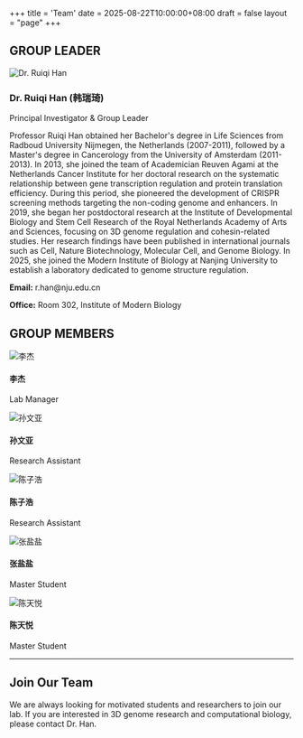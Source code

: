+++
title = 'Team'
date = 2025-08-22T10:00:00+08:00
draft = false
layout = "page"
+++

## GROUP LEADER

<div class="group-leader">
  <div class="leader-photo">
    <img src="/img/team/han-ruiqi.jpg" alt="Dr. Ruiqi Han" class="leader-avatar">
  </div>
  <div class="leader-info">
    <h3>Dr. Ruiqi Han (韩瑞琦)</h3>
    <p class="leader-title">Principal Investigator & Group Leader</p>
    <p class="leader-description">
      Professor Ruiqi Han obtained her Bachelor's degree in Life Sciences from Radboud University Nijmegen, the Netherlands (2007-2011), followed by a Master's degree in Cancerology from the University of Amsterdam (2011-2013). In 2013, she joined the team of Academician Reuven Agami at the Netherlands Cancer Institute for her doctoral research on the systematic relationship between gene transcription regulation and protein translation efficiency. During this period, she pioneered the development of CRISPR screening methods targeting the non-coding genome and enhancers. In 2019, she began her postdoctoral research at the Institute of Developmental Biology and Stem Cell Research of the Royal Netherlands Academy of Arts and Sciences, focusing on 3D genome regulation and cohesin-related studies. Her research findings have been published in international journals such as Cell, Nature Biotechnology, Molecular Cell, and Genome Biology. In 2025, she joined the Modern Institute of Biology at Nanjing University to establish a laboratory dedicated to genome structure regulation.
    </p>
    <div class="leader-contact">
      <p><strong>Email:</strong> r.han@nju.edu.cn</p>
      <p><strong>Office:</strong> Room 302, Institute of Modern Biology</p>
    </div>
  </div>
</div>

## GROUP MEMBERS

<div class="group-members">
  <div class="member-card">
    <div class="member-photo">
      <img src="/img/team/manager1.jpg" alt="李杰" class="member-avatar">
    </div>
    <h4>李杰</h4>
    <p class="member-position">Lab Manager</p>
  </div>

  <div class="member-card">
    <div class="member-photo">
      <img src="/img/team/assistant1.jpg" alt="孙文亚" class="member-avatar">
    </div>
    <h4>孙文亚</h4>
    <p class="member-position">Research Assistant</p>
  </div>

  <div class="member-card">
    <div class="member-photo">
      <img src="/img/team/assistant2.jpg" alt="陈子浩" class="member-avatar">
    </div>
    <h4>陈子浩</h4>
    <p class="member-position">Research Assistant</p>
  </div>

  <div class="member-card">
    <div class="member-photo">
      <img src="/img/team/student1.jpg" alt="张盐盐" class="member-avatar">
    </div>
    <h4>张盐盐</h4>
    <p class="member-position">Master Student</p>
  </div>

  <div class="member-card">
    <div class="member-photo">
      <img src="/img/team/student2.jpg" alt="陈天悦" class="member-avatar">
    </div>
    <h4>陈天悦</h4>
    <p class="member-position">Master Student</p>
  </div>
</div>

---

## Join Our Team

We are always looking for motivated students and researchers to join our lab. 
If you are interested in 3D genome research and computational biology, please contact Dr. Han.